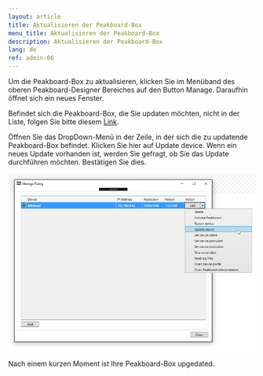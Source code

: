 ```yaml
---
layout: article
title: Aktualisieren der Peakboard-Box
menu_title: Aktualisieren der Peakboard-Box
description: Aktualisieren der Peakboard-Box
lang: de
ref: admin-06
---
```

Um die Peakboard-Box zu aktualisieren, klicken Sie im Menüband des oberen Peakboard-Designer Bereiches auf den Button Manage. Daraufhin öffnet sich ein neues Fenster.

Befindet sich die Peakboard-Box, die Sie updaten möchten, nicht in der Liste, folgen Sie bitte diesem [Link]().

Öffnen Sie das DropDown-Menü in der Zeile, in der sich die zu updatende Peakboard-Box befindet. Klicken Sie hier auf Update device. Wenn ein neues Update vorhanden ist, werden Sie gefragt, ob Sie das Update durchführen möchten. Bestätigen Sie dies.

![image_1](/assets/images/admin/update/aktualisieren1.png)

Nach einem kurzen Moment ist Ihre Peakboard-Box upgedated.
